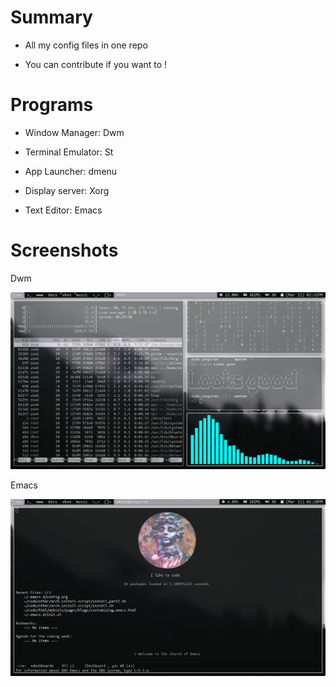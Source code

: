 # Summary

* All my config files in one repo

* You can contribute if you want to !

# Programs

* Window Manager: Dwm

* Terminal Emulator: St

* App Launcher: dmenu

* Display server: Xorg

* Text Editor: Emacs

# Screenshots

Dwm 

<img src="./img/dwm.png" />

Emacs

<img src="./img/emacs.png" />

